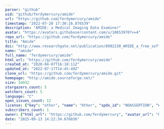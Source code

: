 ```yaml
---
parser: "github"
uid: "github/ferdymercury/amide"
url: "https://github.com/ferdymercury/amide"
timestamp: "2022-07-20 17:30:16.876539"
description: "AMIDE: a Medical Imaging Data Examiner"
avatar: "https://avatars.githubusercontent.com/u/10653970?v=4"
repo_url: "https://github.com/ferdymercury/amide"
title: "Amide"
doi: "http://www.researchgate.net/publication/8982230_AMIDE_a_free_software_tool_for_multimodality_medical_image_analysis"
name: "amide"
full_name: "ferdymercury/amide"
html_url: "https://github.com/ferdymercury/amide"
created_at: "2020-04-07T16:18:11Z"
updated_at: "2022-07-17T14:45:49Z"
clone_url: "https://github.com/ferdymercury/amide.git"
homepage: "http://amide.sourceforge.net/"
size: 34932
stargazers_count: 5
watchers_count: 5
language: "C"
open_issues_count: 12
license: {"key": "other", "name": "Other", "spdx_id": "NOASSERTION", "url": null, "node_id": "MDc6TGljZW5zZTA="}
subscribers_count: 1
owner: {"html_url": "https://github.com/ferdymercury", "avatar_url": "https://avatars.githubusercontent.com/u/10653970?v=4", "login": "ferdymercury", "type": "User"}
date: "2025-09-13 14:22:34.676036"
---
```

